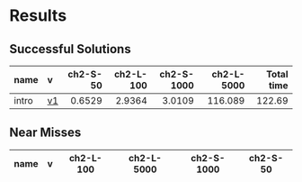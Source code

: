 # Results

## Successful Solutions

| name   | v                          |   ch2-S-50 |   ch2-L-100 |   ch2-S-1000 |   ch2-L-5000 |   Total time |
|:-------|:---------------------------|-----------:|------------:|-------------:|-------------:|-------------:|
| intro  | [v1](../../commit/32a11ca) |     0.6529 |      2.9364 |       3.0109 |      116.089 |       122.69 |

## Near Misses

| name   | v   | ch2-L-100   | ch2-L-5000   | ch2-S-1000   | ch2-S-50   |
|--------|-----|-------------|--------------|--------------|------------|